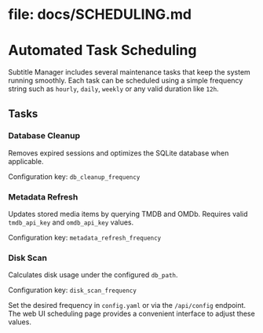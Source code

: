 # file: docs/SCHEDULING.md

# Automated Task Scheduling

Subtitle Manager includes several maintenance tasks that keep the system running
smoothly. Each task can be scheduled using a simple frequency string such as
`hourly`, `daily`, `weekly` or any valid duration like `12h`.

## Tasks

### Database Cleanup

Removes expired sessions and optimizes the SQLite database when applicable.

Configuration key: `db_cleanup_frequency`

### Metadata Refresh

Updates stored media items by querying TMDB and OMDb. Requires valid
`tmdb_api_key` and `omdb_api_key` values.

Configuration key: `metadata_refresh_frequency`

### Disk Scan

Calculates disk usage under the configured `db_path`.

Configuration key: `disk_scan_frequency`

Set the desired frequency in `config.yaml` or via the `/api/config` endpoint.
The web UI scheduling page provides a convenient interface to adjust these
values.
